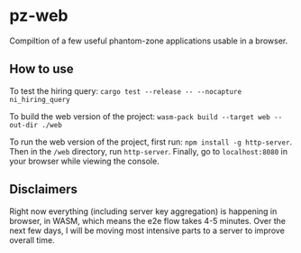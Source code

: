 # pz-web

Compiltion of a few useful phantom-zone applications usable in a browser.

## How to use

To test the hiring query:
`cargo test --release -- --nocapture ni_hiring_query`

To build the web version of the project:
`wasm-pack build --target web --out-dir ./web`

To run the web version of the project, first run: `npm install -g http-server`. Then in the `/web` directory, run `http-server`. Finally, go to `localhost:8080` in your browser while viewing the console.

## Disclaimers

Right now everything (including server key aggregation) is happening in browser, in WASM, which means the e2e flow takes 4-5 minutes. Over the next few days, I will be moving most intensive parts to a server to improve overall time.

